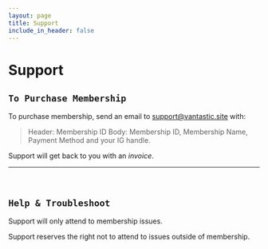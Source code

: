 ```yaml
---
layout: page
title: Support
include_in_header: false
---
```


# Support


## `To Purchase Membership`

To purchase membership, send an email to support@vantastic.site with:

> Header: Membership ID
> Body: Membership ID, Membership Name, Payment Method and your IG handle.

Support will get back to you with an *invoice*.
________
<br>

## `Help & Troubleshoot`

Support will only attend to membership issues.

Support reserves the right not to attend to issues outside of membership.






